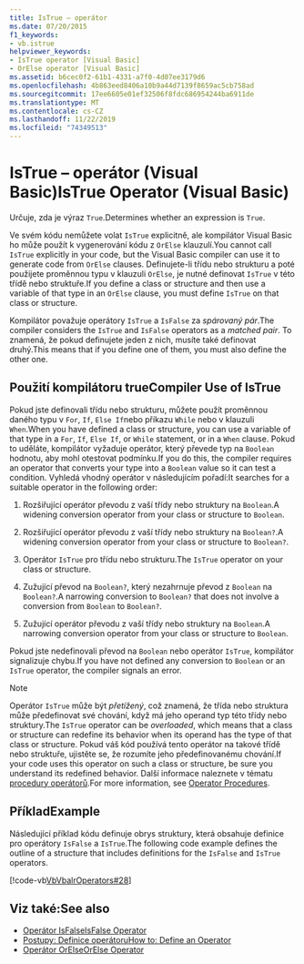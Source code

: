 ```yaml
---
title: IsTrue – operátor
ms.date: 07/20/2015
f1_keywords:
- vb.istrue
helpviewer_keywords:
- IsTrue operator [Visual Basic]
- OrElse operator [Visual Basic]
ms.assetid: b6cec0f2-61b1-4331-a7f0-4d07ee3179d6
ms.openlocfilehash: 4b863eed8406a10b9a44d7139f8659ac5cb758ad
ms.sourcegitcommit: 17ee6605e01ef32506f8fdc686954244ba6911de
ms.translationtype: MT
ms.contentlocale: cs-CZ
ms.lasthandoff: 11/22/2019
ms.locfileid: "74349513"
---
```

# <a name="istrue-operator-visual-basic"></a><span data-ttu-id="02885-102">IsTrue – operátor (Visual Basic)</span><span class="sxs-lookup"><span data-stu-id="02885-102">IsTrue Operator (Visual Basic)</span></span>
<span data-ttu-id="02885-103">Určuje, zda je výraz `True`.</span><span class="sxs-lookup"><span data-stu-id="02885-103">Determines whether an expression is `True`.</span></span>  
  
 <span data-ttu-id="02885-104">Ve svém kódu nemůžete volat `IsTrue` explicitně, ale kompilátor Visual Basic ho může použít k vygenerování kódu z `OrElse` klauzulí.</span><span class="sxs-lookup"><span data-stu-id="02885-104">You cannot call `IsTrue` explicitly in your code, but the Visual Basic compiler can use it to generate code from `OrElse` clauses.</span></span> <span data-ttu-id="02885-105">Definujete-li třídu nebo strukturu a poté použijete proměnnou typu v klauzuli `OrElse`, je nutné definovat `IsTrue` v této třídě nebo struktuře.</span><span class="sxs-lookup"><span data-stu-id="02885-105">If you define a class or structure and then use a variable of that type in an `OrElse` clause, you must define `IsTrue` on that class or structure.</span></span>  
  
 <span data-ttu-id="02885-106">Kompilátor považuje operátory `IsTrue` a `IsFalse` za *spárovaný pár*.</span><span class="sxs-lookup"><span data-stu-id="02885-106">The compiler considers the `IsTrue` and `IsFalse` operators as a *matched pair*.</span></span> <span data-ttu-id="02885-107">To znamená, že pokud definujete jeden z nich, musíte také definovat druhý.</span><span class="sxs-lookup"><span data-stu-id="02885-107">This means that if you define one of them, you must also define the other one.</span></span>  
  
## <a name="compiler-use-of-istrue"></a><span data-ttu-id="02885-108">Použití kompilátoru true</span><span class="sxs-lookup"><span data-stu-id="02885-108">Compiler Use of IsTrue</span></span>  
 <span data-ttu-id="02885-109">Pokud jste definovali třídu nebo strukturu, můžete použít proměnnou daného typu v `For`, `If`, `Else If`nebo příkazu `While` nebo v klauzuli `When`.</span><span class="sxs-lookup"><span data-stu-id="02885-109">When you have defined a class or structure, you can use a variable of that type in a `For`, `If`, `Else If`, or `While` statement, or in a `When` clause.</span></span> <span data-ttu-id="02885-110">Pokud to uděláte, kompilátor vyžaduje operátor, který převede typ na `Boolean` hodnotu, aby mohl otestovat podmínku.</span><span class="sxs-lookup"><span data-stu-id="02885-110">If you do this, the compiler requires an operator that converts your type into a `Boolean` value so it can test a condition.</span></span> <span data-ttu-id="02885-111">Vyhledá vhodný operátor v následujícím pořadí:</span><span class="sxs-lookup"><span data-stu-id="02885-111">It searches for a suitable operator in the following order:</span></span>  
  
1. <span data-ttu-id="02885-112">Rozšiřující operátor převodu z vaší třídy nebo struktury na `Boolean`.</span><span class="sxs-lookup"><span data-stu-id="02885-112">A widening conversion operator from your class or structure to `Boolean`.</span></span>  
  
2. <span data-ttu-id="02885-113">Rozšiřující operátor převodu z vaší třídy nebo struktury na `Boolean?`.</span><span class="sxs-lookup"><span data-stu-id="02885-113">A widening conversion operator from your class or structure to `Boolean?`.</span></span>  
  
3. <span data-ttu-id="02885-114">Operátor `IsTrue` pro třídu nebo strukturu.</span><span class="sxs-lookup"><span data-stu-id="02885-114">The `IsTrue` operator on your class or structure.</span></span>  
  
4. <span data-ttu-id="02885-115">Zužující převod na `Boolean?`, který nezahrnuje převod z `Boolean` na `Boolean?`.</span><span class="sxs-lookup"><span data-stu-id="02885-115">A narrowing conversion to `Boolean?` that does not involve a conversion from `Boolean` to `Boolean?`.</span></span>  
  
5. <span data-ttu-id="02885-116">Zužující operátor převodu z vaší třídy nebo struktury na `Boolean`.</span><span class="sxs-lookup"><span data-stu-id="02885-116">A narrowing conversion operator from your class or structure to `Boolean`.</span></span>  
  
 <span data-ttu-id="02885-117">Pokud jste nedefinovali převod na `Boolean` nebo operátor `IsTrue`, kompilátor signalizuje chybu.</span><span class="sxs-lookup"><span data-stu-id="02885-117">If you have not defined any conversion to `Boolean` or an `IsTrue` operator, the compiler signals an error.</span></span>  
  
> [!NOTE]
> <span data-ttu-id="02885-118">Operátor `IsTrue` může být *přetížený*, což znamená, že třída nebo struktura může předefinovat své chování, když má jeho operand typ této třídy nebo struktury.</span><span class="sxs-lookup"><span data-stu-id="02885-118">The `IsTrue` operator can be *overloaded*, which means that a class or structure can redefine its behavior when its operand has the type of that class or structure.</span></span> <span data-ttu-id="02885-119">Pokud váš kód používá tento operátor na takové třídě nebo struktuře, ujistěte se, že rozumíte jeho předefinovanému chování.</span><span class="sxs-lookup"><span data-stu-id="02885-119">If your code uses this operator on such a class or structure, be sure you understand its redefined behavior.</span></span> <span data-ttu-id="02885-120">Další informace naleznete v tématu [procedury operátorů](../../../visual-basic/programming-guide/language-features/procedures/operator-procedures.md).</span><span class="sxs-lookup"><span data-stu-id="02885-120">For more information, see [Operator Procedures](../../../visual-basic/programming-guide/language-features/procedures/operator-procedures.md).</span></span>  
  
## <a name="example"></a><span data-ttu-id="02885-121">Příklad</span><span class="sxs-lookup"><span data-stu-id="02885-121">Example</span></span>  
 <span data-ttu-id="02885-122">Následující příklad kódu definuje obrys struktury, která obsahuje definice pro operátory `IsFalse` a `IsTrue`.</span><span class="sxs-lookup"><span data-stu-id="02885-122">The following code example defines the outline of a structure that includes definitions for the `IsFalse` and `IsTrue` operators.</span></span>  
  
 [!code-vb[VbVbalrOperators#28](~/samples/snippets/visualbasic/VS_Snippets_VBCSharp/VbVbalrOperators/VB/Class1.vb#28)]  
  
## <a name="see-also"></a><span data-ttu-id="02885-123">Viz také:</span><span class="sxs-lookup"><span data-stu-id="02885-123">See also</span></span>

- [<span data-ttu-id="02885-124">Operátor IsFalse</span><span class="sxs-lookup"><span data-stu-id="02885-124">IsFalse Operator</span></span>](../../../visual-basic/language-reference/operators/isfalse-operator.md)
- [<span data-ttu-id="02885-125">Postupy: Definice operátoru</span><span class="sxs-lookup"><span data-stu-id="02885-125">How to: Define an Operator</span></span>](../../../visual-basic/programming-guide/language-features/procedures/how-to-define-an-operator.md)
- [<span data-ttu-id="02885-126">Operátor OrElse</span><span class="sxs-lookup"><span data-stu-id="02885-126">OrElse Operator</span></span>](../../../visual-basic/language-reference/operators/orelse-operator.md)
